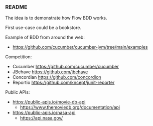 ### README

The idea is to demonstrate how Flow BDD works.

First use-case could be a bookstore.

Example of BDD from around the web:
* https://github.com/cucumber/cucumber-jvm/tree/main/examples

Competition:
* Cucumber https://github.com/cucumber/cucumber
* JBehave https://github.com/jbehave
* Concordian https://github.com/concordion
* Reportio https://github.com/kncept/junit-reporter

Public APIs:
* https://public-apis.io/movie-db-api
  * https://www.themoviedb.org/documentation/api
* https://public-apis.io/nasa-api
  * https://api.nasa.gov/
